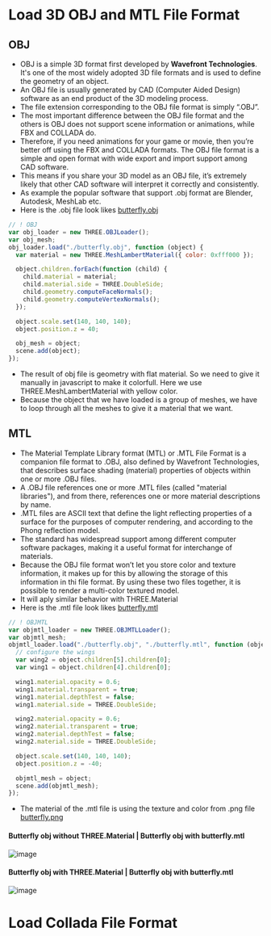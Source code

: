 # Load 3D OBJ and MTL File Format

## OBJ

- OBJ is a simple 3D format first developed by **Wavefront Technologies**. It's one of the most widely adopted 3D file formats and is used to define the geometry of an object.
- An OBJ file is usually generated by CAD (Computer Aided Design) software as an end product of the 3D modeling process.
- The file extension corresponding to the OBJ file format is simply “.OBJ”.
- The most important difference between the OBJ file format and the others is OBJ does not support scene information or animations, while FBX and COLLADA do.
- Therefore, if you need animations for your game or movie, then you’re better off using the FBX and COLLADA formats. The OBJ file format is a simple and open format with wide export and import support among CAD software.
- This means if you share your 3D model as an OBJ file, it’s extremely likely that other CAD software will interpret it correctly and consistently.
- As example the popular software that support .obj format are Blender, Autodesk, MeshLab etc.
- Here is the .obj file look likes [butterfly.obj](butterfly.obj)
  <br>

```js
// ! OBJ
var obj_loader = new THREE.OBJLoader();
var obj_mesh;
obj_loader.load("./butterfly.obj", function (object) {
  var material = new THREE.MeshLambertMaterial({ color: 0xfff000 });

  object.children.forEach(function (child) {
    child.material = material;
    child.material.side = THREE.DoubleSide;
    child.geometry.computeFaceNormals();
    child.geometry.computeVertexNormals();
  });

  object.scale.set(140, 140, 140);
  object.position.z = 40;

  obj_mesh = object;
  scene.add(object);
});
```

- The result of obj file is geometry with flat material. So we need to give it manually in javascript to make it colorfull. Here we use THREE.MeshLambertMaterial with yellow color.
- Because the object that we have loaded is a group of meshes, we have to loop through all the meshes to give it a material that we want.

## MTL

- The Material Template Library format (MTL) or .MTL File Format is a companion file format to .OBJ, also defined by Wavefront Technologies, that describes surface shading (material) properties of objects within one or more .OBJ files.
- A .OBJ file references one or more .MTL files (called "material libraries"), and from there, references one or more material descriptions by name.
- .MTL files are ASCII text that define the light reflecting properties of a surface for the purposes of computer rendering, and according to the Phong reflection model.
- The standard has widespread support among different computer software packages, making it a useful format for interchange of materials.
- Because the OBJ file format won’t let you store color and texture information, it makes up for this by allowing the storage of this information in thi file format. By using these two files together, it is possible to render a multi-color textured model.
- It will aply similar behavior with THREE.Material
- Here is the .mtl file look likes [butterfly.mtl](butterfly.mtl)

```js
// ! OBJMTL
var objmtl_loader = new THREE.OBJMTLLoader();
var objmtl_mesh;
objmtl_loader.load("./butterfly.obj", "./butterfly.mtl", function (object) {
  // configure the wings
  var wing2 = object.children[5].children[0];
  var wing1 = object.children[4].children[0];

  wing1.material.opacity = 0.6;
  wing1.material.transparent = true;
  wing1.material.depthTest = false;
  wing1.material.side = THREE.DoubleSide;

  wing2.material.opacity = 0.6;
  wing2.material.transparent = true;
  wing2.material.depthTest = false;
  wing2.material.side = THREE.DoubleSide;

  object.scale.set(140, 140, 140);
  object.position.z = -40;

  objmtl_mesh = object;
  scene.add(objmtl_mesh);
});
```

- The material of the .mtl file is using the texture and color from .png file [butterfly.png](butterfly.png)

#### Butterfly obj without THREE.Material | Butterfly obj with butterfly.mtl
![image](https://user-images.githubusercontent.com/55375390/139661140-a54e90b8-5d65-4b2d-8532-c09a7cdf4d2d.png)

#### Butterfly obj with THREE.Material | Butterfly obj with butterfly.mtl
![image](https://user-images.githubusercontent.com/55375390/139661204-cf9d1979-88e5-40fd-9f11-e45b254c4c64.png)

# Load Collada File Format
